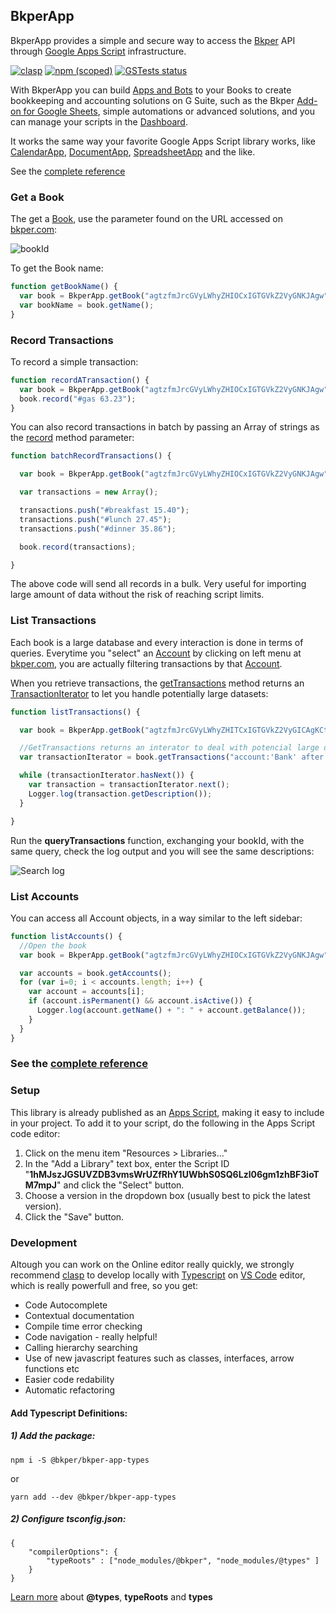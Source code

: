 [Bkper]: https://bkper.com/
[bkper.com]: https://bkper.com
[Apps and Bots]: https://bkper.com/docs

[Google Apps Script]: https://developers.google.com/apps-script/reference/

[Dashboard]: https://script.google.com/home
[Book]: https://bkper.com/docs/bkper-app/#book
[Account]: https://bkper.com/docs/bkper-app/#account
[Transaction]: https://bkper.com/docs/bkper-app/#transaction
[TransactionIterator]: https://bkper.com/docs/bkper-app/#transactioniterator

[record]: https://bkper.com/docs/bkper-app/#book_record
[getTransactions]: https://bkper.com/docs/bkper-app/#book_gettransactions
[getBook]: https://bkper.com/docs/bkper-app/#bkperapp_getbook

[CalendarApp]: https://developers.google.com/apps-script/reference/calendar/calendar-app
[DocumentApp]: https://developers.google.com/apps-script/reference/document/document-app
[SpreadsheetApp]: https://developers.google.com/apps-script/reference/spreadsheet/spreadsheet-app

[Add-on for Google Sheets]: https://gsuite.google.com/marketplace/app/bkper/360398463400
[Typescript]: https://developers.google.com/apps-script/guides/typescript
[VS Code]: https://code.visualstudio.com
[clasp]: https://developers.google.com/apps-script/guides/clasp
[Typescript Definitions]: https://www.npmjs.com/package/@bkper/bkper-app-types

## BkperApp

BkperApp provides a simple and secure way to access the [Bkper] API through [Google Apps Script] infrastructure.

[![clasp](https://img.shields.io/badge/built%20with-clasp-4285f4.svg)](https://github.com/google/clasp)
[![npm (scoped)](https://img.shields.io/npm/v/@bkper/bkper-app-types?color=%235889e4&label=types)](https://www.npmjs.com/package/@bkper/bkper-app-types)
[![GSTests status](https://gs-tests-status.appspot.com/badge.svg?suite=BkperApp&namespace=bkpertest)](https://script.google.com/macros/s/AKfycbyWJJFIwoqnNudRMGse18qVNWw5aa7g03-iLmL_rjqO8mg-MjI/exec?suite=BkperApp&namespace=bkpertest)


With BkperApp you can build [Apps and Bots] to your Books to create bookkeeping and accounting solutions on G Suite, such as the Bkper [Add-on for Google Sheets], simple automations or advanced solutions, and you can manage your scripts in the [Dashboard].

It works the same way your favorite Google Apps Script library works, like [CalendarApp], [DocumentApp], [SpreadsheetApp] and the like.

See the [complete reference](https://bkper.com/docs/bkper-app/)


### Get a Book

The get a [Book], use the parameter found on the URL accessed on [bkper.com]:

![bookId](https://bkper.com/docs/images/bookId.png)

To get the Book name:

```javascript
function getBookName() {
  var book = BkperApp.getBook("agtzfmJrcGVyLWhyZHIOCxIGTGVkZ2VyGNKJAgw");
  var bookName = book.getName();
}
```

### Record Transactions

To record a simple transaction:

```javascript
function recordATransaction() {
  var book = BkperApp.getBook("agtzfmJrcGVyLWhyZHIOCxIGTGVkZ2VyGNKJAgw");
  book.record("#gas 63.23");
}
```

You can also record transactions in batch by passing an Array of strings as the [record] method parameter:

```javascript
function batchRecordTransactions() {

  var book = BkperApp.getBook("agtzfmJrcGVyLWhyZHIOCxIGTGVkZ2VyGNKJAgw");

  var transactions = new Array();

  transactions.push("#breakfast 15.40");
  transactions.push("#lunch 27.45");
  transactions.push("#dinner 35.86");

  book.record(transactions);

}
```
The above code will send all records in a bulk. Very useful for importing large amount of data without the risk of reaching script limits.


### List Transactions

Each book is a large database and every interaction is done in terms of queries. Everytime you "select" an [Account] by clicking on left menu at [bkper.com], you are actually filtering transactions by that [Account].

When you retrieve transactions, the [getTransactions] method returns an [TransactionIterator] to let you handle potentially large datasets:

```javascript
function listTransactions() {

  var book = BkperApp.getBook("agtzfmJrcGVyLWhyZHITCxIGTGVkZ2VyGICAgKCtg6MLDA");

  //GetTransactions returns an interator to deal with potencial large datasets
  var transactionIterator = book.getTransactions("account:'Bank' after:01/04/2014");

  while (transactionIterator.hasNext()) {
    var transaction = transactionIterator.next();
    Logger.log(transaction.getDescription());
  }

}
```

Run the **queryTransactions** function, exchanging your bookId, with the same query, check the log output and you will see the same descriptions:

![Search log](https://bkper.com/docs/images/logSearch.png)


### List Accounts


You can access all Account objects, in a way similar to the left sidebar:
```javascript
function listAccounts() {
  //Open the book
  var book = BkperApp.getBook("agtzfmJrcGVyLWhyZHIOCxIGTGVkZ2VyGNKJAgw");

  var accounts = book.getAccounts();
  for (var i=0; i < accounts.length; i++) {
    var account = accounts[i];
    if (account.isPermanent() && account.isActive()) {
      Logger.log(account.getName() + ": " + account.getBalance());
    }
  }
}
```

### See the [complete reference](https://bkper.com/docs/bkper-app/)

### Setup

This library is already published as an [Apps Script](https://script.google.com/d/1hMJszJGSUVZDB3vmsWrUZfRhY1UWbhS0SQ6Lzl06gm1zhBF3ioTM7mpJ/edit?usp=sharing), making it easy to include in your project. To add it to your script, do the following in the Apps Script code editor:

1. Click on the menu item "Resources > Libraries..."
2. In the "Add a Library" text box, enter the Script ID "**1hMJszJGSUVZDB3vmsWrUZfRhY1UWbhS0SQ6Lzl06gm1zhBF3ioTM7mpJ**" and click the "Select" button.
3. Choose a version in the dropdown box (usually best to pick the latest version).
4. Click the "Save" button.

### Development

Altough you can work on the Online editor really quickly, we strongly recommend [clasp] to develop locally with [Typescript] on [VS Code] editor, which is really powerfull and free, so you get:

 - Code Autocomplete
 - Contextual documentation
 - Compile time error checking
 - Code navigation - really helpful!
 - Calling hierarchy searching
 - Use of new javascript features such as classes, interfaces, arrow functions etc
 - Easier code redability
 - Automatic refactoring

#### Add Typescript Definitions:

##### 1) Add the package:

```
npm i -S @bkper/bkper-app-types
```
or
```
yarn add --dev @bkper/bkper-app-types
```

##### 2) Configure tsconfig.json:

```
{
    "compilerOptions": {
        "typeRoots" : ["node_modules/@bkper", "node_modules/@types" ]
    }
}
```

[Learn more](https://www.typescriptlang.org/docs/handbook/tsconfig-json.html#types-typeroots-and-types) about **@types**, **typeRoots** and **types**